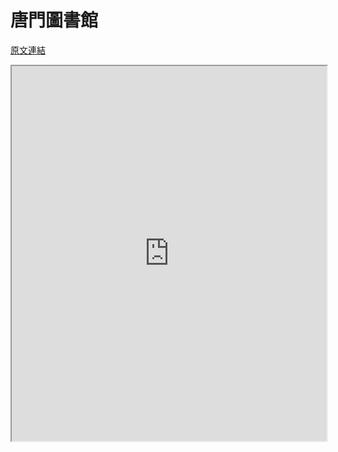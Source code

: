 # 唐門圖書館

[原文連結](https://forum.gamer.com.tw/C.php?bsn=73317&snA=303)

<iframe src="https://docs.google.com/spreadsheets/d/10wN_Kfusr5ipzXVzvNewsPHmn3HNCNUtqME26t94I4o/htmlview?usp=sharing" width="100%" height="600"></iframe>
